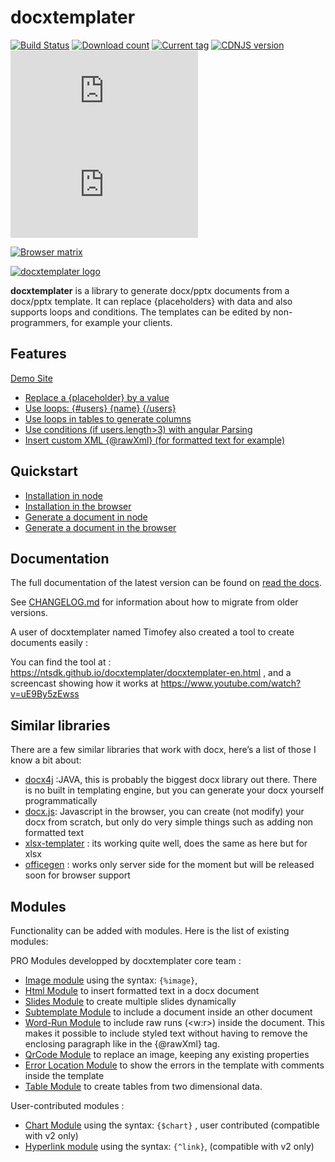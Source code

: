 # docxtemplater

[![Build Status](https://travis-ci.org/open-xml-templating/docxtemplater.svg?branch=master&style=flat)](https://travis-ci.org/open-xml-templating/docxtemplater) [![Download count](https://img.shields.io/npm/dm/docxtemplater.svg?style=flat)](https://www.npmjs.org/package/docxtemplater) [![Current tag](https://img.shields.io/npm/v/docxtemplater.svg?style=flat)](https://www.npmjs.org/package/docxtemplater) [![CDNJS version](https://img.shields.io/cdnjs/v/docxtemplater.svg)](https://cdnjs.com/libraries/docxtemplater) [![size](http://img.badgesize.io/https://raw.githubusercontent.com/open-xml-templating/docxtemplater-build/master/build/docxtemplater-latest.min.js?label=size&style=flat-square)](https://raw.githubusercontent.com/open-xml-templating/docxtemplater-build/master/build/docxtemplater-latest.min.js) [![gzip size](http://img.badgesize.io/https://raw.githubusercontent.com/open-xml-templating/docxtemplater-build/master/build/docxtemplater-latest.min.js?compression=gzip&label=gzip%20size&style=flat-square)](https://raw.githubusercontent.com/open-xml-templating/docxtemplater-build/master/build/docxtemplater-latest.min.js)

[![Browser matrix](https://saucelabs.com/browser-matrix/jsninja.svg)](https://saucelabs.com/u/jsninja)

[![docxtemplater logo](https://raw.githubusercontent.com/open-xml-templating/docxtemplater/master/logo-small.png)](https://docxtemplater.com/)

**docxtemplater** is a library to generate docx/pptx documents from a docx/pptx template. It can replace {placeholders} with data and also supports loops and conditions. The templates can be edited by non-programmers, for example your clients.

## Features

[Demo Site](https://docxtemplater.com/demo)

- <a href="https://docxtemplater.com/demo#simple">Replace a {placeholder} by a value</a>
- <a href="https://docxtemplater.com/demo#loops">Use loops: {#users} {name} {/users} </a>
- <a href="https://docxtemplater.com/demo#loop-table">Use loops in tables to generate columns</a>
- <a href="https://docxtemplater.com/demo#conditions">Use conditions (if users.length>3) with angular Parsing</a>
- <a href="https://docxtemplater.com/demo#xml-insertion">Insert custom XML {@rawXml} (for formatted text for example)</a>

## Quickstart

- [Installation in node](https://docxtemplater.readthedocs.io/en/latest/installation.html#node)
- [Installation in the browser](https://docxtemplater.readthedocs.io/en/latest/installation.html#browser)
- [Generate a document in node](https://docxtemplater.readthedocs.io/en/latest/generate.html#node)
- [Generate a document in the browser](https://docxtemplater.readthedocs.io/en/latest/generate.html#browser)

## Documentation

The full documentation of the latest version can be found on [read the docs](http://docxtemplater.readthedocs.io/en/latest/).

See [CHANGELOG.md](CHANGELOG.md) for information about how to migrate from older versions.

A user of docxtemplater named Timofey also created a tool to create documents easily :

You can find the tool at : https://ntsdk.github.io/docxtemplater/docxtemplater-en.html , and a screencast showing how it works at https://www.youtube.com/watch?v=uE9By5zEwss

## Similar libraries

There are a few similar libraries that work with docx, here’s a list of those I know a bit about:

- [docx4j](https://www.docx4java.org/trac/docx4j) :JAVA, this is probably the biggest docx library out there. There is no built in templating engine, but you can generate your docx yourself programmatically
- [docx.js](https://github.com/stephen-hardy/DOCX.js): Javascript in the browser, you can create (not modify) your docx from scratch, but only do very simple things such as adding non formatted text
- [xlsx-templater](https://github.com/optilude/xlsx-template) : its working quite well, does the same as here but for xlsx
- [officegen](https://github.com/Ziv-Barber/officegen) : works only server side for the moment but will be released soon for browser support

## Modules

Functionality can be added with modules. Here is the list of existing modules:

PRO Modules developped by docxtemplater core team :

- [Image module](https://docxtemplater.com/modules/image/) using the syntax: `{%image}`,
- [Html Module](https://docxtemplater.com/modules/html/) to insert formatted text in a docx document
- [Slides Module](https://docxtemplater.com/modules/slides/) to create multiple slides dynamically
- [Subtemplate Module](https://docxtemplater.com/modules/subtemplate) to include a document inside an other document
- [Word-Run Module](https://docxtemplater.com/modules/subtemplate) to include raw runs (<w:r>) inside the document. This makes it possible to include styled text without having to remove the enclosing paragraph like in the {@rawXml} tag.
- [QrCode Module](https://docxtemplater.com/modules/qrcode) to replace an image, keeping any existing properties
- [Error Location Module](https://docxtemplater.com/modules/error-location) to show the errors in the template with comments inside the template
- [Table Module](https://docxtemplater.com/modules/table) to create tables from two dimensional data.

User-contributed modules :

- [Chart Module](https://github.com/prog666/docxtemplater-chart-module) using the syntax: `{$chart}` , user contributed (compatible with v2 only)
- [Hyperlink module](https://github.com/sujith3g/docxtemplater-link-module) using the syntax: `{^link}`, (compatible with v2 only)
